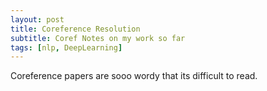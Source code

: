 ```yaml
---
layout: post
title: Coreference Resolution
subtitle: Coref Notes on my work so far
tags: [nlp, DeepLearning]
---
```


Coreference papers are sooo wordy that its difficult to read.
